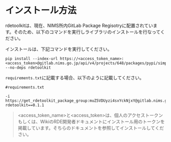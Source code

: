# インストール方法

rdetoolkitは、現在、NIMS所内GitLab Package Regisotryに配置されています。そのため、以下のコマンドを実行しライブラリのインストールを行なってください。

インストールは、下記コマンドを実行してください。

```shell
pip install --index-url https://<access_token_name>:<access_token>@gitlab.nims.go.jp/api/v4/projects/648/packages/pypi/simple --no-deps rdetoolkit
```

`requirements.txt`に記載する場合、以下のように記載してください。

```text
#requirements.txt

-i https://get_rdetoolkit_package_group:muZ5VDUyzi4sxYckNjxY@gitlab.nims.go.jp/api/v4/projects/648/packages/pypi/simple
rdetoolkit==0.1.1

```

> <access_token_name>と<access_token>は、個人のアクセストークンもしくは、WikiのRDE開発者ドキュメントにインストール用のトークンを掲載しています。そちらのドキュメントを参照してインストールしてください。
